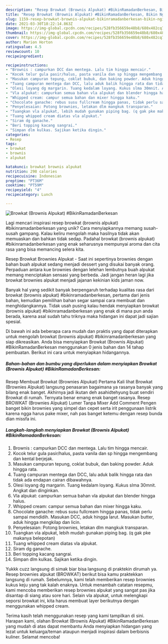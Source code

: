 ```yaml
---
description: "Resep Browkat (Brownis Alpukat) #BikinRamadanBerkesan, Bikin Ngiler"
title: "Resep Browkat (Brownis Alpukat) #BikinRamadanBerkesan, Bikin Ngiler"
slug: 1159-resep-browkat-brownis-alpukat-bikinramadanberkesan-bikin-ngiler
date: 2021-03-30T18:22:14.863Z
image: https://img-global.cpcdn.com/recipes/528fb356659e48b8/680x482cq70/browkat-brownis-alpukat-bikinramadanberkesan-foto-resep-utama.jpg
thumbnail: https://img-global.cpcdn.com/recipes/528fb356659e48b8/680x482cq70/browkat-brownis-alpukat-bikinramadanberkesan-foto-resep-utama.jpg
cover: https://img-global.cpcdn.com/recipes/528fb356659e48b8/680x482cq70/browkat-brownis-alpukat-bikinramadanberkesan-foto-resep-utama.jpg
author: Marion Horton
ratingvalue: 4.5
reviewcount: 10
recipeingredient:

recipeinstructions:
- "Brownis : campurkan DCC dan mentega. Lalu tim hingga mencair."
- "Kocok telur gula pasir/halus, pasta vanila dan sp hingga mengembang dan kental berjejak."
- "Masukan campuran tepung, coklat bubuk, dan baking powder. Aduk hingga rata."
- "Tuang campuran mentega dan DCC, lalu aduk balik hingga rata dan tidak ada endapan cairan dibawahnya."
- "Olesi loyang dg margarin. Tuang kedalam loyang. Kukus slma 30mnit. Angkat dan dinginkan."
- "Vla alpukat: campurkan semua bahan vla alpukat dan blender hingga halus."
- "Whipped cream: campur semua bahan dan mixer hingga kaku."
- "Chocolate ganache: rebus susu fullcream hingga panas, tidak perlu sampai mendidih. Masukan DCC, aduk hingga larut. Masukan butter, aduk hingga mengkilap dan licin."
- "Penyelesaian: Potong brownies, letakan dlm mangkuk transparan."
- "Tuangkan vla alpukat, lebih mudah gunakan piping bag. (q gak pke makanya belepotan)"
- "Tuang whipped cream diatas vla alpukat."
- "Siram dg ganache."
- "Beri topping kacang sangrai."
- "Simpan dlm kulkas. Sajikan ketika dingin."
categories:
- Resep
tags:
- browkat
- brownis
- alpukat

katakunci: browkat brownis alpukat 
nutrition: 298 calories
recipecuisine: Indonesian
preptime: "PT36M"
cooktime: "PT59M"
recipeyield: "4"
recipecategory: Lunch

---
```



![Browkat (Brownis Alpukat) #BikinRamadanBerkesan](https://img-global.cpcdn.com/recipes/528fb356659e48b8/680x482cq70/browkat-brownis-alpukat-bikinramadanberkesan-foto-resep-utama.jpg)

Lagi mencari inspirasi resep browkat (brownis alpukat) #bikinramadanberkesan yang unik? Cara menyiapkannya memang susah-susah gampang. Kalau keliru mengolah maka hasilnya tidak akan memuaskan dan bahkan tidak sedap. Padahal browkat (brownis alpukat) #bikinramadanberkesan yang enak seharusnya mempunyai aroma dan cita rasa yang bisa memancing selera kita.

Resep Browkat Brownies Alpukat - Saat ini sepertinya brownies dengan bahan buah alpukat sedang menjadi dessert yang disukai banyak orang. Perpaduan antara kue brownies dengan lelehan lembutnya buah alpukat memang menciptakan sensasi yang berbeda. Jadi jangan heran lagi jika browkat brownies alpukat menjadi jajanan kekinian kids jaman now.

Banyak hal yang sedikit banyak berpengaruh terhadap kualitas rasa dari browkat (brownis alpukat) #bikinramadanberkesan, pertama dari jenis bahan, kemudian pemilihan bahan segar sampai cara membuat dan menghidangkannya. Tidak usah pusing kalau hendak menyiapkan browkat (brownis alpukat) #bikinramadanberkesan yang enak di mana pun anda berada, karena asal sudah tahu triknya maka hidangan ini dapat jadi sajian spesial.


Di bawah ini ada beberapa cara mudah dan praktis yang dapat diterapkan untuk mengolah browkat (brownis alpukat) #bikinramadanberkesan yang siap dikreasikan. Anda bisa menyiapkan Browkat (Brownis Alpukat) #BikinRamadanBerkesan menggunakan 0 jenis bahan dan 14 tahap pembuatan. Berikut ini cara untuk menyiapkan hidangannya.

<!--inarticleads1-->

##### Bahan-bahan dan bumbu yang diperlukan dalam menyiapkan Browkat (Brownis Alpukat) #BikinRamadanBerkesan:



Resep Membuat Browkat (Brownies Alpukat) Pertama Kali lihat Browkat (Brownies Alpukat) langsung penasaran bagaimana ya rasanya banyak yang bilang enak banget. Akhirnya jadi ikutan deh asahidtehyung buat sendiri Browkat di rumah. Ternyata benar emang enak banget rasanya. Resep BROWKAT (Brownies Alpukat) Lumer Tanpa Mixer Add Comment Pengen banget bikin brownies yang simpel dan cepet serta irit penggunaan listrik karena ngga harus pake mixer, nah pas banget ketemu dengan resep bunda dian missfa ini. 

<!--inarticleads2-->

##### Langkah-langkah menyiapkan Browkat (Brownis Alpukat) #BikinRamadanBerkesan:

1. Brownis : campurkan DCC dan mentega. Lalu tim hingga mencair.
1. Kocok telur gula pasir/halus, pasta vanila dan sp hingga mengembang dan kental berjejak.
1. Masukan campuran tepung, coklat bubuk, dan baking powder. Aduk hingga rata.
1. Tuang campuran mentega dan DCC, lalu aduk balik hingga rata dan tidak ada endapan cairan dibawahnya.
1. Olesi loyang dg margarin. Tuang kedalam loyang. Kukus slma 30mnit. Angkat dan dinginkan.
1. Vla alpukat: campurkan semua bahan vla alpukat dan blender hingga halus.
1. Whipped cream: campur semua bahan dan mixer hingga kaku.
1. Chocolate ganache: rebus susu fullcream hingga panas, tidak perlu sampai mendidih. Masukan DCC, aduk hingga larut. Masukan butter, aduk hingga mengkilap dan licin.
1. Penyelesaian: Potong brownies, letakan dlm mangkuk transparan.
1. Tuangkan vla alpukat, lebih mudah gunakan piping bag. (q gak pke makanya belepotan)
1. Tuang whipped cream diatas vla alpukat.
1. Siram dg ganache.
1. Beri topping kacang sangrai.
1. Simpan dlm kulkas. Sajikan ketika dingin.


Yukkk cuzz langsung di simak biar bisa langsung di praktekin dirumah ya. Resep brownies alpukat (BROWKAT) berikut bisa kamu praktekkan langsung di rumah. Sebelumnya, kami telah memberikan resep brownies kukus keju yang tak kalah enaknya. Untuk menambah catatan resepmu, kami mencoba memberikan resep brownies alpukat yang sangat pas jika disantap di siang atau sore hari. Selain vla alpukat, untuk melengkapi seporsi browkat ini, kita harus membuat layer berikutnya dengan menggunakan whipped cream. 

Terima kasih telah menggunakan resep yang kami tampilkan di sini. Harapan kami, olahan Browkat (Brownis Alpukat) #BikinRamadanBerkesan yang mudah di atas dapat membantu Anda menyiapkan hidangan yang lezat untuk keluarga/teman ataupun menjadi inspirasi dalam berbisnis kuliner. Selamat mencoba!
